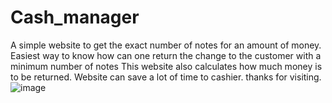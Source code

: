 # Cash_manager
 A simple website to get the exact number of notes for an amount of money.
 Easiest way to know how can one return the change to the customer with a minimum number of notes
 This website also calculates how much money is to be returned.
 Website can save a lot of time to cashier.
 thanks for visiting.
 ![image](https://user-images.githubusercontent.com/66175237/187849121-11aeb713-3664-43a3-bc90-032abcc192e3.png)
